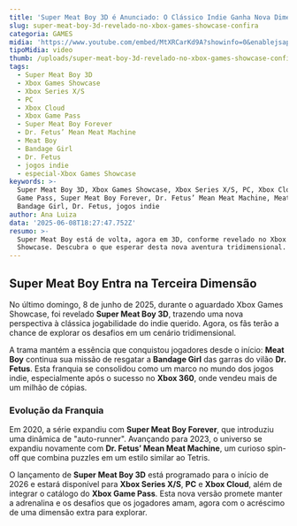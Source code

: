```yaml
---
title: 'Super Meat Boy 3D é Anunciado: O Clássico Indie Ganha Nova Dimensão'
slug: super-meat-boy-3d-revelado-no-xbox-games-showcase-confira
categoria: GAMES
midia: 'https://www.youtube.com/embed/MtXRCarKd9A?showinfo=0&enablejsapi=1'
tipoMidia: video
thumb: /uploads/super-meat-boy-3d-revelado-no-xbox-games-showcase-confira-thumb.png
tags:
  - Super Meat Boy 3D
  - Xbox Games Showcase
  - Xbox Series X/S
  - PC
  - Xbox Cloud
  - Xbox Game Pass
  - Super Meat Boy Forever
  - Dr. Fetus’ Mean Meat Machine
  - Meat Boy
  - Bandage Girl
  - Dr. Fetus
  - jogos indie
  - especial-Xbox Games Showcase
keywords: >-
  Super Meat Boy 3D, Xbox Games Showcase, Xbox Series X/S, PC, Xbox Cloud, Xbox
  Game Pass, Super Meat Boy Forever, Dr. Fetus’ Mean Meat Machine, Meat Boy,
  Bandage Girl, Dr. Fetus, jogos indie
author: Ana Luiza
data: '2025-06-08T18:27:47.752Z'
resumo: >-
  Super Meat Boy está de volta, agora em 3D, conforme revelado no Xbox Games
  Showcase. Descubra o que esperar desta nova aventura tridimensional.
---
```


## Super Meat Boy Entra na Terceira Dimensão

No último domingo, 8 de junho de 2025, durante o aguardado Xbox Games Showcase, foi revelado **Super Meat Boy 3D**, trazendo uma nova perspectiva à clássica jogabilidade do indie querido. Agora, os fãs terão a chance de explorar os desafios em um cenário tridimensional.

A trama mantém a essência que conquistou jogadores desde o início: **Meat Boy** continua sua missão de resgatar a **Bandage Girl** das garras do vilão **Dr. Fetus**. Esta franquia se consolidou como um marco no mundo dos jogos indie, especialmente após o sucesso no **Xbox 360**, onde vendeu mais de um milhão de cópias.

### Evolução da Franquia

Em 2020, a série expandiu com **Super Meat Boy Forever**, que introduziu uma dinâmica de "auto-runner". Avançando para 2023, o universo se expandiu novamente com **Dr. Fetus’ Mean Meat Machine**, um curioso spin-off que combina puzzles em um estilo similar ao Tetris.

O lançamento de **Super Meat Boy 3D** está programado para o início de 2026 e estará disponível para **Xbox Series X/S**, **PC** e **Xbox Cloud**, além de integrar o catálogo do **Xbox Game Pass**. Esta nova versão promete manter a adrenalina e os desafios que os jogadores amam, agora com o acréscimo de uma dimensão extra para explorar.
